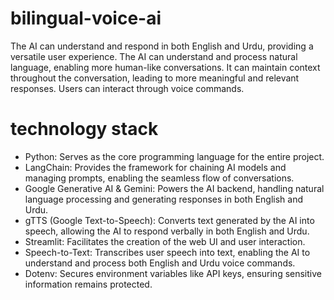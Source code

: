 # bilingual-voice-ai
The AI can understand and respond in both English and Urdu, providing a versatile user experience. 
The AI can understand and process natural language, enabling more human-like conversations. 
It can maintain context throughout the conversation, leading to more meaningful and relevant responses. 
Users can interact through voice commands.

# technology stack 
- Python: Serves as the core programming language for the entire project.
- LangChain: Provides the framework for chaining AI models and managing prompts, enabling the seamless flow of conversations.
- Google Generative AI & Gemini: Powers the AI backend, handling natural language processing and generating responses in both English and Urdu.
- gTTS (Google Text-to-Speech): Converts text generated by the AI into speech, allowing the AI to respond verbally in both English and Urdu.
- Streamlit: Facilitates the creation of the web UI and user interaction.
- Speech-to-Text: Transcribes user speech into text, enabling the AI to understand and process both English and Urdu voice commands.
- Dotenv: Secures environment variables like API keys, ensuring sensitive information remains protected.
